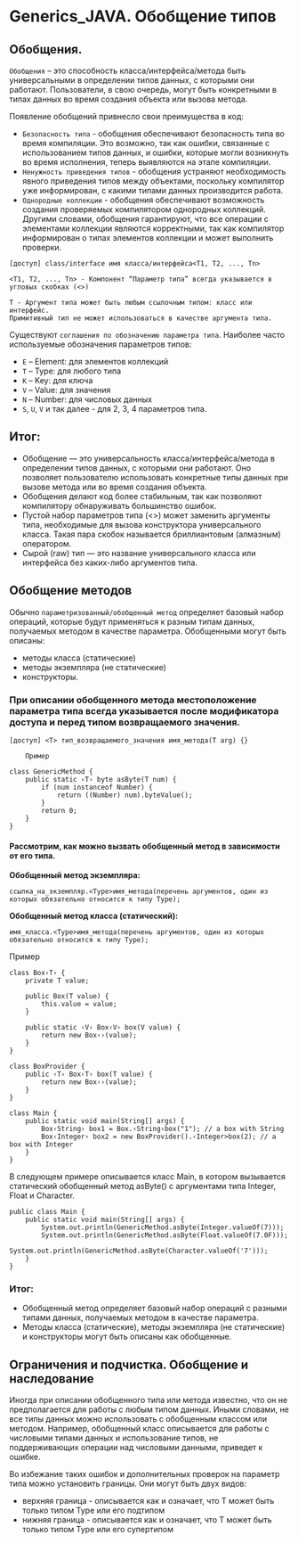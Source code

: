 # Generics_JAVA. Обобщение типов
## Обобщения.
`Обобщения` – это способность класса/интерфейса/метода быть универсальными в определении типов данных, с которыми они работают. Пользователи, в свою очередь, могут быть конкретными в типах данных во время создания объекта или вызова метода.

Появление обобщений привнесло свои преимущества в код:
* `Безопасность типа` - обобщения обеспечивают безопасность типа во время компиляции. Это возможно, так как ошибки, связанные с использованием типов данных, и ошибки, которые могли возникнуть во время исполнения, теперь выявляются на этапе компиляции.
* `Ненужность приведения типов` - обобщения устраняют необходимость явного приведения типов между объектами, поскольку компилятор уже информирован, с какими типами данных производится работа.
* `Однородные коллекции` - обобщения обеспечивают возможность создания проверяемых компилятором однородных коллекций. Другими словами, обобщения гарантируют, что все операции с элементами коллекции являются корректными, так как компилятор информирован о типах элементов коллекции и может выполнить проверки.

```
[доступ] class/interface имя класса/интерфейса<T1, T2, ..., Tn>

<T1, T2, ..., Tn> - Компонент “Параметр типа” всегда указывается в угловых скобках (<>)

T - Аргумент типа может быть любым ссылочным типом: класс или интерфейс.
Примитивный тип не может использоваться в качестве аргумента типа.

```

Существуют `соглашения по обозначению параметра типа`.
Наиболее часто используемые обозначения параметров типов:
* `Е` – Element: для элементов коллекций
* `T` – Type: для любого типа
* `K` – Key: для ключа
* `V` – Value: для значения
* `N` – Number: для числовых данных
* `S`, `U`, `V` и так далее - для 2, 3, 4 параметров типа.

## Итог:
* Обобщение — это универсальность класса/интерфейса/метода в определении типов данных, с которыми они работают. Оно позволяет пользователю использовать конкретные типы данных при вызове метода или во время создания объекта.
* Обобщения делают код более стабильным, так как позволяют компилятору обнаруживать большинство ошибок.
* Пустой набор параметров типа (<>) может заменить аргументы типа, необходимые для вызова конструктора универсального класса. Такая пара скобок называется бриллиантовым (алмазным) оператором.
* Сырой (raw) тип — это название универсального класса или интерфейса без каких-либо аргументов типа.

## Обобщение методов

Обычно `параметризованный/обобщенный метод` определяет базовый набор операций, которые будут применяться к разным типам данных, получаемых методом в качестве параметра. Обобщенными могут быть описаны:
* методы класса (статические)
* методы экземпляра (не статические)
* конструкторы.

### При описании обобщенного метода местоположение параметра типа всегда указывается после модификатора доступа и перед типом возвращаемого значения.

```
[доступ] <T> тип_возвращаемого_значения имя_метода(T arg) {}

    Пример
    
class GenericMethod {
    public static ‹T› byte asByte(T num) {
        if (num instanceof Number) {
            return ((Number) num).byteValue(); 
        }
        return 0;
    }
}
```

#### Рассмотрим, как можно вызвать обобщенный метод в зависимости от его типа.

**Обобщенный метод экземпляра:**
```
ссылка_на_экземпляр.<Type>имя_метода(перечень аргументов, один из которых обязательно относится к типу Type);
```

**Обобщенный метод класса (статический):**
```
имя_класса.<Type>имя_метода(перечень аргументов, один из которых обязательно относится к типу Type);
```

Пример
```
class Box‹T› {
    private T value;

    public Box(T value) {
        this.value = value;
    }

    public static ‹V› Box‹V› box(V value) {
        return new Box‹›(value);
    }
}

class BoxProvider {
    public ‹T› Box‹T› box(T value) {
        return new Box‹›(value);
    }
}

class Main {
    public static void main(String[] args) {
        Box‹String› box1 = Box.‹String›box("1"); // a box with String 
        Box‹Integer› box2 = new BoxProvider().‹Integer>box(2); // a box with Integer 
    }
}
```
В следующем примере описывается класс Main, в котором вызывается статический обобщенный метод asByte() с аргументами типа Integer, Float и Character.

```
public class Main {
    public static void main(String[] args) {
        System.out.println(GenericMethod.asByte(Integer.valueOf(7)));
        System.out.println(GenericMethod.asByte(Float.valueOf(7.0F)));
        System.out.println(GenericMethod.asByte(Character.valueOf('7')));
    }
}
```

### Итог:
* Обобщенный метод определяет базовый набор операций с разными типами данных, получаемых методом в качестве параметра.
* Методы класса (статические), методы экземпляра (не статические) и конструкторы могут быть описаны как обобщенные.

## Ограничения и подчистка. Обобщение и наследование
Иногда при описании обобщенного типа или метода известно, что он не предполагается для работы с любым типом данных. Иными словами, не все типы данных можно использовать с обобщенным классом или методом. Например, обобщенный класс описывается для работы с числовыми типами данных и использование типов, не поддерживающих операции над числовыми данными, приведет к ошибке.

Во избежание таких ошибок и дополнительных проверок на параметр типа можно установить границы. Они могут быть двух видов:

* верхняя граница - описывается как <T extends Type> и означает, что T может быть только типом Type или его подтипом
* нижняя граница - описывается как <T super Type> и означает, что T может быть только типом Type или его супертипом














